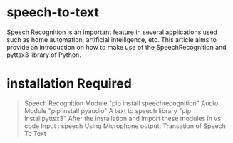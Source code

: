 # speech-to-text
Speech Recognition is an important feature in several applications used such as home automation, artificial intelligence, etc. This article aims to provide an introduction on how to make use of the SpeechRecognition and pyttsx3 library of Python.
# installation Required
  >Speech Recognition Module
  "pip install speechrecognition"
  >Audio Module
  "pip install pyaudio"
  >A text to speech library
  "pip installpyttsx3"
After the installation and import these modules in vs code
Input : speech Using Microphone 
output: Transation of Speech To Text
